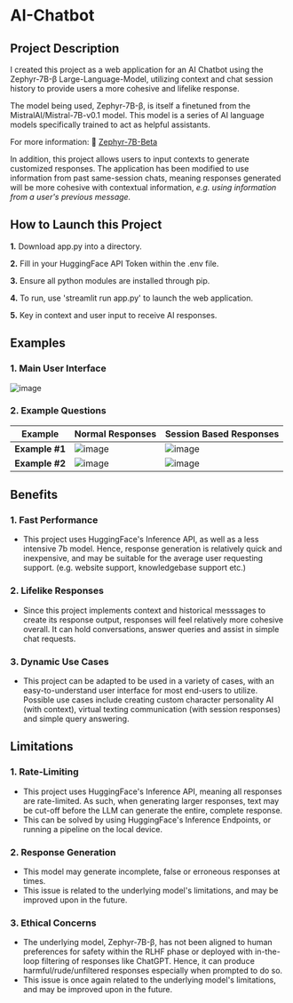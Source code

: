 # AI-Chatbot

## Project Description
I created this project as a web application for an AI Chatbot using the Zephyr-7B-β Large-Language-Model, utilizing context and chat session history to provide users a more cohesive and lifelike response.

The model being used, Zephyr-7B-β, is itself a finetuned from the MistralAI/Mistral-7B-v0.1 model. This model is a series of AI language models specifically trained to act as helpful assistants.

For more information: 🦾 [Zephyr-7B-Beta](https://huggingface.co/HuggingFaceH4/zephyr-7b-beta)

In addition, this project allows users to input contexts to generate customized responses. 
The application has been modified to use information from past same-session chats, meaning responses generated will be more cohesive with contextual information, _e.g. using information from a user's previous message._

## How to Launch this Project
**1.** Download app.py into a directory.
   
**2.** Fill in your HuggingFace API Token within the .env file.
   
**3.** Ensure all python modules are installed through pip.
   
**4.** To run, use 'streamlit run app.py' to launch the web application.
   
**5.** Key in context and user input to receive AI responses.

## Examples
### 1. Main User Interface
![image](https://github.com/VictorAuYeung/AI-Chatbot/assets/69711600/df265c48-c787-4db2-8a97-6a732d2fd9b6)


### 2. Example Questions


| Example | Normal Responses                    | Session Based Responses             |
| - | ----------------------------------- | ----------------------------------- |
| **Example #1** | ![image](https://github.com/VictorAuYeung/AI-Chatbot/assets/69711600/01cbddbe-8ffd-4a64-a547-ed38575ebc39) | ![image](https://github.com/VictorAuYeung/AI-Chatbot/assets/69711600/a8fe53e9-2c84-4535-9a6d-a1f6af4fddaf) |
| **Example #2** | ![image](https://github.com/VictorAuYeung/AI-Chatbot/assets/69711600/6b72d0e0-703b-4e68-b166-267c2f6f9e93) | ![image](https://github.com/VictorAuYeung/AI-Chatbot/assets/69711600/832548c7-599a-43ff-b7c8-4b6a7a8d1caa) |

## Benefits
### 1. Fast Performance
* This project uses HuggingFace's Inference API, as well as a less intensive 7b model. Hence, response generation is relatively quick and inexpensive, and may be suitable for the average user requesting support. (e.g. website support, knowledgebase support etc.)

### 2. Lifelike Responses
* Since this project implements context and historical messsages to create its response output, responses will feel relatively more cohesive overall. It can hold conversations, answer queries and assist in simple chat requests.

### 3. Dynamic Use Cases
* This project can be adapted to be used in a variety of cases, with an easy-to-understand user interface for most end-users to utilize. Possible use cases include creating custom character personality AI (with context), virtual texting communication (with session responses) and simple query answering.

## Limitations
### 1. Rate-Limiting
* This project uses HuggingFace's Inference API, meaning all responses are rate-limited. As such, when generating larger responses, text may be cut-off before the LLM can generate the entire, complete response.
* This can be solved by using HuggingFace's Inference Endpoints, or running a pipeline on the local device.

### 2. Response Generation
* This model may generate incomplete, false or erroneous responses at times.
* This issue is related to the underlying model's limitations, and may be improved upon in the future.

### 3. Ethical Concerns
* The underlying model, Zephyr-7B-β, has not been aligned to human preferences for safety within the RLHF phase or deployed with in-the-loop filtering of responses like ChatGPT. Hence, it can produce harmful/rude/unfiltered responses especially when prompted to do so.
* This issue is once again related to the underlying model's limitations, and may be improved upon in the future.

